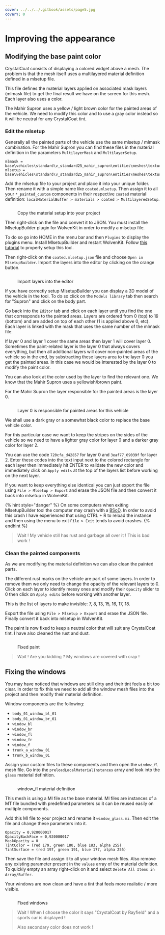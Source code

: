 ```yaml
---
cover: ../../../.gitbook/assets/page5.jpg
coverY: 0
---
```


# Improving the appearance

## Modifying the base paint color

CrystalCoat consists of displaying a colored widget above a mesh. The problem is that the mesh itself uses a multilayered material definition defined in a mlsetup file.

This file defines the material layers applied on associated mask layers (mlmask file) to get the final result we have on the screen for this mesh. Each layer also uses a color.

The Mahir Supron uses a yellow / light brown color for the painted areas of the vehicle. We need to modify this color and to use a gray color instead so it will be neutral for any CrystalCoat tint.

### Edit the mlsetup

Generally all the painted parts of the vehicle use the same mlsetup / mlmask combination. For the Mahir Supron you can find these files in the material definition in the parameters `MultilayerMask` and `MultilayerSetup`.

```
mlmask = base\vehicles\standard\v_standard25_mahir_supron\entities\meshes\textures\mahir_supron__ext01_body_01_masksset.mlmask
mlsetup = base\vehicles\standard\v_standard25_mahir_supron\entities\meshes\textures\supron_poor_06.mlsetup
```

Add the mlsetup file to your project and place it into your unique folder. Then rename it with a simple name like `coated.mlsetup`. Then assign it to all your `*_painted_custom` components in their respective `coated` material definition: `localMaterialBuffer > materials > coated > MultilayeredSetup`.

<figure><img src="../../../.gitbook/assets/spaces_4gzcGtLrr90pVjAWVdTc_uploads_lrABOW0jC0Nv4oYolil5_image.webp" alt=""><figcaption><p>Copy the material setup into your project</p></figcaption></figure>

Then right-click on the file and convert it to JSON. You must install the MlsetupBuilder plugin for WolvenKit in order to modify a mlsetup file.

To do so go into HOME in the menu bar and then `Plugins` to display the plugins menu. Install MlsetupBuilder and restart WolvenKit. Follow [this tutorial](https://wiki.redmodding.org/cyberpunk-2077-modding/for-mod-creators/modding-tools/mlsetup-builder#extract-a-partial-depot) to properly setup this tool.

Then right-click on the `coated.mlsetup.json` file and choose `Open in MlsetupBuilder`. Import the layers into the editor by clicking on the orange button.

<figure><img src="../../../.gitbook/assets/spaces_4gzcGtLrr90pVjAWVdTc_uploads_Fe8mEQEgFDT2IPULeia8_image.webp" alt=""><figcaption><p>Import layers into the editor</p></figcaption></figure>

If you have correctly setup MlsetupBuilder you can display a 3D model of the vehicle in the tool. To do so click on the `Models library` tab then search for "Supron" and click on the body part.

Go back into the `Editor` tab and click on each layer until you find the one that corresponds to the painted areas. Layers are ordered from 0 (top) to 19 (bottom) and are added on top of each other (1 is applied above 0, etc). Each layer is linked with the mask that uses the same number of the mlmask file.

If layer 0 and layer 1 cover the same areas then layer 1 will cover layer 0. Sometimes the paint-related layer is the layer 0 that always covers everything, but then all additional layers will cover non-painted areas of the vehicle so in the end, by substracting these layers area to the layer 0 you get the painted areas. In this case we would be interested by the layer 0 to modify the paint color.

You can also look at the color used by the layer to find the relevant one. We know that the Mahir Supron uses a yellowish/brown paint.

For the Mahir Supron the layer responsible for the painted areas is the layer 0.

<figure><img src="../../../.gitbook/assets/spaces_4gzcGtLrr90pVjAWVdTc_uploads_Y5Np43v2klnk2lC3T2nu_image.webp" alt=""><figcaption><p>Layer 0 is responsible for painted areas for this vehicle</p></figcaption></figure>

We shall use a dark gray or a somewhat black color to replace the base vehicle color.

For this particular case we want to keep the stripes on the sides of the vehicle so we need to have a lighter gray color for layer 0 and a darker gray color for layer 2.

You can use the code `720cfa_d42857` for layer 0 and `3eaf77_69039f` for layer 2. Enter these codes into the text input next to the colored rectangle for each layer then immediately hit ENTER to validate the new color and immediately click on `Apply edits` at the top of the layers list before working on the next layer.

If you want to keep everything else identical you can just export the file using `File > Mlsetup > Export` and erase the JSON file and then convert it back into mlsetup in WolvenKit.

{% hint style="danger" %}
On some computers when exiting MlsetupBuilder tool the computer may crash with a [BSoD](https://en.wikipedia.org/wiki/Blue_screen_of_death). In order to avoid this crash I have experienced that using CTRL + R to reload the instance and then using the menu to exit `File > Exit` tends to avoid crashes.
{% endhint %}

> Wait ! My vehicle still has rust and garbage all over it ! This is bad work !

### Clean the painted components

As we are modifying the material definition we can also clean the painted parts.

The different rust marks on the vehicle are part of some layers. In order to remove them we only need to change the opacity of the relevant layers to 0. Click on each layer to identify messy ones and modify their `Opacity` slider to 0 then click on `Apply edits` before working with another layer.

This is the list of layers to make invisible: 7, 8, 13, 15, 16, 17, 18.

Export the file using `File > Mlsetup > Export` and erase the JSON file. Finally convert it back into mlsetup in WolvenKit.

The paint is now fixed to keep a neutral color that will suit any CrystalCoat tint. I have also cleaned the rust and dust.

<figure><img src="../../../.gitbook/assets/Cyberpunk 2077 Screenshot 2024.05.28 - 00.45.22.08.png" alt=""><figcaption><p>Fixed paint</p></figcaption></figure>

> Wait ! Are you kidding ? My windows are covered with crap !

## Fixing the windows

You may have noticed that windows are still dirty and their tint feels a bit too clear. In order to fix this we need to add all the window mesh files into the project and then modify their material definition.

Window components are the following:

* `body_01_window_bl_01`
* `body_01_window_br_01`
* `window_bl`
* `window_br`
* `window_fl`
* `window_fr`
* `window_f`
* `trunk_a_window_01`
* `trunk_b_window_01`

Assign your custom files to these components and then open the `window_fl` mesh file. Go into the `preloadLocalMaterialInstances` array and look into the `glass` material definition.

<figure><img src="../../../.gitbook/assets/spaces_4gzcGtLrr90pVjAWVdTc_uploads_z3JEPoMlmLXcuuuTvETy_image.webp" alt=""><figcaption><p>window_fl material definition</p></figcaption></figure>

This mesh is using a MI file as the base material. MI files are instances of a MT file bundled with predefined parameters so it can be reused easily on multiple components.

Add this MI file to your project and rename it `window_glass.mi`. Then edit the file and change these parameters into it.

```
Opacity = 0,920000017
OpacityBackFace = 0,920000017
MaskOpacity = 0
TintColor = (red 179, green 180, blue 183, alpha 255)
TintSurface = (red 197, green 191, blue 177, alpha 255)
```

Then save the file and assign it to all your window mesh files. Also remove any existing parameter present in the `values` array of the material definition. To quickly empty an array right-click on it and select `Delete All Items in Array/Buffer`.

Your windows are now clean and have a tint that feels more realistic / more visible.

<figure><img src="../../../.gitbook/assets/Cyberpunk 2077 Screenshot 2024.05.28 - 00.50.37.01.png" alt=""><figcaption><p>Fixed windows</p></figcaption></figure>

> Wait ! When I choose the color it says "CrystalCoat by Rayfield" and a sports car is displayed !
>
> Also secondary color does not work !
